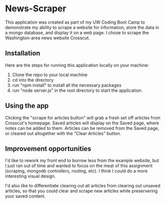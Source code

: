 # News-Scraper
This application was created as part of my UW Coding Boot Camp to demonstrate my ability to scrape a website for information, store the data in a mongo database, and display it on a web page. I chose to scrape the Washington-area news website Crosscut.

## Installation
Here are the steps for running this application locally on your machine:
1. Clone the repo to your local machine
2. cd into the directory
3. run "npm install" to install all the necessary packages
4. run "node server.js" in the root directory to start the application.

## Using the app
Clicking the "scrape for articles button" will grab a fresh set off articles from Crosscut's homepage. Saved articles will display on the Saved page, where notes can be added to them. Articles can be removed from the Saved page, or cleared out altogether with the "Clear Articles" button.  

## Improvement opportunities
I'd like to rework my front end to borrow less from the example website, but I just ran out of time and wanted to focus on the meat of this assignment (scraping, mongodb controllers, routing, etc). I think I could do a more interesting visual design.

I'd also like to differentiate clearing out all articles from clearing out unsaved articles, so that you could clear and scrape new articles while preservering your saved content.